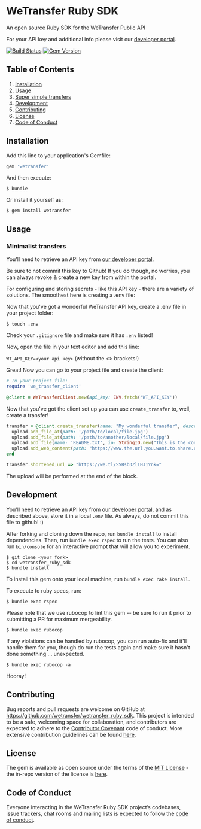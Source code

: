 # WeTransfer Ruby SDK

An open source Ruby SDK for the WeTransfer Public API

For your API key and additional info please visit our [developer portal](https://developers.wetransfer.com).

[![Build Status](https://travis-ci.com/WeTransfer/wetransfer_ruby_sdk.svg?token=fYsuJT8hjJt2hyWqaLsM&branch=master)](https://travis-ci.com/WeTransfer/wetransfer_ruby_sdk) [![Gem Version](https://badge.fury.io/rb/wetransfer.svg)](https://badge.fury.io/rb/wetransfer)

## Table of Contents

1. [Installation](#installation)
2. [Usage](#usage)
3. [Super simple transfers](#super-simple-transfers)
4. [Development](#development)
5. [Contributing](#contributing)
6. [License](#license)
7. [Code of Conduct](#code-of-conduct)

## Installation

Add this line to your application's Gemfile:

```ruby
gem 'wetransfer'
```

And then execute:

    $ bundle

Or install it yourself as:

    $ gem install wetransfer

## Usage

### Minimalist transfers

You'll need to retrieve an API key from [our developer portal](https://developers.wetransfer.com).

Be sure to not commit this key to Github! If you do though, no worries, you can always revoke & create a new key from within the portal.

For configuring and storing secrets - like this API key - there are a variety of solutions. The smoothest here is creating a .env file:

Now that you've got a wonderful WeTransfer API key, create a .env file in your project folder:

    $ touch .env

Check your `.gitignore` file and make sure it has `.env` listed!

Now, open the file in your text editor and add this line:

`WT_API_KEY=<your api key>` (without the <> brackets!)

Great! Now you can go to your project file and create the client:

```ruby
# In your project file:
require 'we_transfer_client'

@client = WeTransferClient.new(api_key: ENV.fetch('WT_API_KEY'))
```

Now that you've got the client set up you can use  `create_transfer` to, well, create a transfer!

```ruby
transfer = @client.create_transfer(name: "My wonderful transfer", description: "I'm so excited to share this") do |upload|
  upload.add_file_at(path: '/path/to/local/file.jpg')
  upload.add_file_at(path: '/path/to/another/local/file.jpg')
  upload.add_file(name: 'README.txt', io: StringIO.new("This is the contents of the file"))
  upload.add_web_content(path: "https://www.the.url.you.want.to.share.com"))
end

transfer.shortened_url => "https://we.tl/SSBsb3ZlIHJ1Ynk="
```

The upload will be performed at the end of the block.

## Development
You'll need to retrieve an API key from [our developer portal](https://developers.wetransfer.com), and as described above, store it in a local `.env` file. As always, do not commit this file to github! :)

After forking and cloning down the repo, run `bundle install` to install dependencies. Then, run `bundle exec rspec` to run the tests. You can also run `bin/console` for an interactive prompt that will allow you to experiment.

```
$ git clone <your fork>
$ cd wetransfer_ruby_sdk
$ bundle install
```

To install this gem onto your local machine, run `bundle exec rake install`.

To execute to ruby specs, run:

```
$ bundle exec rspec
```

Please note that we use rubocop to lint this gem -- be sure to run it prior to submitting a PR for maximum mergeability.

    $ bundle exec rubocop

If any violations can be handled by rubocop, you can run auto-fix and it'll handle them for you, though do run the tests again and make sure it hasn't done something ... unexpected.

    $ bundle exec rubocop -a

Hooray!

## Contributing

Bug reports and pull requests are welcome on GitHub at https://github.com/wetransfer/wetransfer_ruby_sdk. This project is intended to be a safe, welcoming space for collaboration, and contributors are expected to adhere to the [Contributor Covenant](http://contributor-covenant.org) code of conduct. More extensive contribution guidelines can be found [here](https://github.com/WeTransfer/wetransfer_ruby_sdk/blob/master/.github/CONTRIBUTING.md).

## License

The gem is available as open source under the terms of the [MIT License](https://opensource.org/licenses/MIT) - the in-repo version of the license is [here](https://github.com/WeTransfer/wetransfer_ruby_sdk/blob/master/LICENSE.txt).

## Code of Conduct

Everyone interacting in the WeTransfer Ruby SDK project’s codebases, issue trackers, chat rooms and mailing lists is expected to follow the [code of conduct](https://github.com/WeTransfer/wetransfer_ruby_sdk/blob/master/.github/CODE_OF_CONDUCT.md).